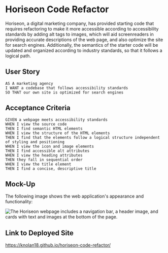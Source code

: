 # Horiseon Code Refactor

Horiseon, a digital marketing company, has provided starting code that requires refactoring to make it more accessible according to accessibility standards by adding alt tags to images, which will aid screenreaders in providing accurate descriptions of the web page, and also optimize the site for search engines. Additionally, the semantics of the starter code will be updated and organized according to industry standards, so that it follows a logical path.


## User Story
```
AS A marketing agency
I WANT a codebase that follows accessibility standards
SO THAT our own site is optimized for search engines
```
## Acceptance Criteria

```
GIVEN a webpage meets accessibility standards
WHEN I view the source code
THEN I find semantic HTML elements
WHEN I view the structure of the HTML elements
THEN I find that the elements follow a logical structure independent of styling and positioning
WHEN I view the icon and image elements
THEN I find accessible alt attributes
WHEN I view the heading attributes
THEN they fall in sequential order
WHEN I view the title element
THEN I find a concise, descriptive title
```
## Mock-Up

The following image shows the web application's appearance and functionality:

![The Horiseon webpage includes a navigation bar, a header image, and cards with text and images at the bottom of the page.](./assets/images/horiseon-refactor-screenshot.png)


## Link to Deployed Site

https://knolan18.github.io/horiseon-code-refactor/